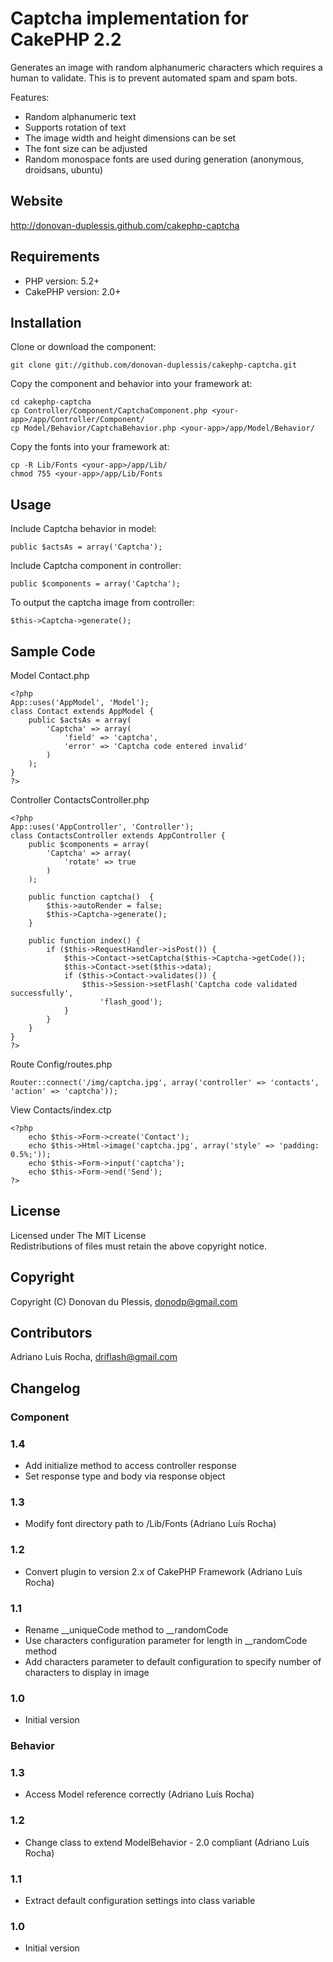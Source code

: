 # Captcha implementation for CakePHP 2.2

Generates an image with random alphanumeric characters which requires a human to validate.  This is to prevent automated spam and spam bots.

Features:

+ Random alphanumeric text
+ Supports rotation of text
+ The image width and height dimensions can be set
+ The font size can be adjusted
+ Random monospace fonts are used during generation (anonymous, droidsans, ubuntu)

## Website

http://donovan-duplessis.github.com/cakephp-captcha

## Requirements

+ PHP version: 5.2+
+ CakePHP version: 2.0+

## Installation

Clone or download the component:

    git clone git://github.com/donovan-duplessis/cakephp-captcha.git

Copy the component and behavior into your framework at:

    cd cakephp-captcha
    cp Controller/Component/CaptchaComponent.php <your-app>/app/Controller/Component/
    cp Model/Behavior/CaptchaBehavior.php <your-app>/app/Model/Behavior/

Copy the fonts into your framework at:

    cp -R Lib/Fonts <your-app>/app/Lib/
    chmod 755 <your-app>/app/Lib/Fonts

## Usage

Include Captcha behavior in model:<br/>

    public $actsAs = array('Captcha');

Include Captcha component in controller:

    public $components = array('Captcha');

To output the captcha image from controller:

    $this->Captcha->generate();

## Sample Code

Model Contact.php

    <?php
    App::uses('AppModel', 'Model');
    class Contact extends AppModel {
        public $actsAs = array(
            'Captcha' => array(
                'field' => 'captcha',
                'error' => 'Captcha code entered invalid'
            )
        );
    }
    ?>

Controller ContactsController.php

    <?php
    App::uses('AppController', 'Controller');
    class ContactsController extends AppController {
        public $components = array(
            'Captcha' => array(
                'rotate' => true
            )
        );

        public function captcha()  {
            $this->autoRender = false;
            $this->Captcha->generate();
        }

        public function index() {
            if ($this->RequestHandler->isPost()) {
                $this->Contact->setCaptcha($this->Captcha->getCode());
                $this->Contact->set($this->data);
                if ($this->Contact->validates()) {
                    $this->Session->setFlash('Captcha code validated successfully',
                        'flash_good');
                }
            }
        }
    }
    ?>

Route Config/routes.php

    Router::connect('/img/captcha.jpg', array('controller' => 'contacts', 'action' => 'captcha'));

View Contacts/index.ctp

    <?php
        echo $this->Form->create('Contact');
        echo $this->Html->image('captcha.jpg', array('style' => 'padding: 0.5%;'));
        echo $this->Form->input('captcha');
        echo $this->Form->end('Send');
    ?>

## License

Licensed under The MIT License<br/>
Redistributions of files must retain the above copyright notice.

## Copyright

Copyright (C) Donovan du Plessis, donodp@gmail.com

## Contributors

Adriano Luís Rocha, <driflash@gmail.com>

## Changelog

### Component

### 1.4

* Add initialize method to access controller response
* Set response type and body via response object

### 1.3

* Modify font directory path to <app>/Lib/Fonts (Adriano Luís Rocha)

### 1.2

* Convert plugin to version 2.x of CakePHP Framework (Adriano Luís Rocha)

### 1.1

* Rename __uniqueCode method to __randomCode
* Use characters configuration parameter for length in __randomCode method
* Add characters parameter to default configuration to specify number of characters to display in image

### 1.0

* Initial version

### Behavior

### 1.3

* Access Model reference correctly (Adriano Luís Rocha)

### 1.2

* Change class to extend ModelBehavior - 2.0 compliant (Adriano Luís Rocha)

### 1.1

* Extract default configuration settings into class variable

### 1.0

* Initial version
